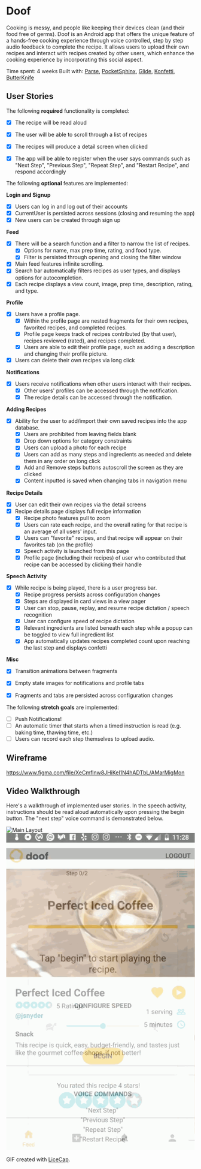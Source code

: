 # Doof

Cooking is messy, and people like keeping their devices clean (and their food free of germs). Doof is an Android app that offers the unique feature of a hands-free cooking experience through voice controlled, step by step audio feedback to complete the recipe. It allows users to upload their own recipes and interact with recipes created by other users, which enhance the cooking experience by incorporating this social aspect.

Time spent: 4 weeks
Built with: [Parse](https://parseplatform.org/), [PocketSphinx](https://github.com/cmusphinx/pocketsphinx), [Glide](https://github.com/bumptech/glide), [Konfetti](https://github.com/DanielMartinus/Konfetti), [ButterKnife](https://github.com/JakeWharton/butterknife)

## User Stories

The following **required** functionality is completed:

* [x] The recipe will be read aloud
* [x] The user will be able to scroll through a list of recipes
* [x] The recipes will produce a detail screen when clicked
* [x] The app will be able to register when the user says commands such as "Next Step", "Previous Step", "Repeat Step", and "Restart Recipe", and respond accordingly


The following **optional** features are implemented:

**Login and Signup**
* [x] Users can log in and log out of their accounts
* [x] CurrentUser is persisted across sessions (closing and resuming the app)
* [x] New users can be created through sign up

**Feed**
* [x] There will be a search function and a filter to narrow the list of recipes.
  * [x] Options for name, max prep time, rating, and food type.
  * [x] Filter is persisted through opening and closing the filter window
* [x] Main feed features infinite scrolling.
* [x] Search bar automatically filters recipes as user types, and displays options for autocompletion.
* [x] Each recipe displays a view count, image, prep time, description, rating, and type.

**Profile**
* [x] Users have a profile page.
  * [x] Within the profile page are nested fragments for their own recipes, favorited recipes, and completed recipes.
  * [x] Profile page keeps track of recipes contributed (by that user), recipes reviewed (rated), and recipes completed.
  * [x] Users are able to edit their profile page, such as adding a description and changing their profile picture.
* [x] Users can delete their own recipes via long click
  
**Notifications**
* [x] Users receive notifications when other users interact with their recipes.
  * [x] Other users' profiles can be accessed through the notification.
  * [x] The recipe details can be accessed through the notification.

**Adding Recipes**
* [x] Ability for the user to add/import their own saved recipes into the app database.
  * [x] Users are prohibited from leaving fields blank
  * [x] Drop down options for category constraints
  * [x] Users can upload a photo for each recipe
  * [x] Users can add as many steps and ingredients as needed and delete them in any order on long click
  * [x] Add and Remove steps buttons autoscroll the screen as they are clicked
  * [x] Content inputted is saved when changing tabs in navigation menu

**Recipe Details**
* [x] User can edit their own recipes via the detail screens
* [x] Recipe details page displays full recipe information
  * [x] Recipe photo features pull to zoom
  * [x] Users can rate each recipe, and the overall rating for that recipe is an average of all users' input.
  * [x] Users can "favorite" recipes, and that recipe will appear on their favorites tab (on the profile)
  * [x] Speech activity is launched from this page
  * [x] Profile page (including their recipes) of user who contributed that recipe can be accessed by clicking their handle
  
**Speech Activity**
* [x] While recipe is being played, there is a user progress bar.
  * [x] Recipe progress persists across configuration changes
  * [x] Steps are displayed in card views in a view pager
  * [x] User can stop, pause, replay, and resume recipe dictation / speech recognition
  * [x] User can configure speed of recipe dictation
  * [x] Relevant ingredients are listed beneath each step while a popup can be toggled to view full ingredient list
  * [x] App automatically updates recipes completed count upon reaching the last step and displays confetti
  
**Misc**
* [x] Transition animations between fragments
* [x] Empty state images for notifications and profile tabs
* [x] Fragments and tabs are persisted across configuration changes


The following **stretch goals** are implemented:

* [ ] Push Notifications!
* [ ] An automatic timer that starts when a timed instruction is read (e.g. baking time, thawing time, etc.)
* [ ] Users can record each step themselves to upload audio.

## Wireframe
https://www.figma.com/file/XeCmflnw8JHiKel1N4hADTbL/AMarMigMon


## Video Walkthrough

Here's a walkthrough of implemented user stories. In the speech activity, instructions should be read aloud automatically upon pressing the begin button. The "next step" voice command is demonstrated below.

![Main Layout](walkthrough.gif)
![Speech Activity](walkthrough1.gif)


GIF created with [LiceCap](http://www.cockos.com/licecap/).


